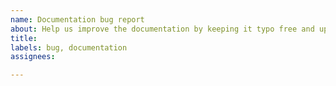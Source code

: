 ```yaml
---
name: Documentation bug report
about: Help us improve the documentation by keeping it typo free and up to date
title:
labels: bug, documentation
assignees:

---
```


<!-- Please quote the typo, grammatical error, incorrect or out of date documentation: -->

<!-- Please add a link to the relevant documentation in this repo: -->

<!-- If you have a suggested correction please add it here: -->
